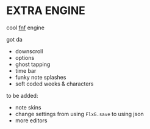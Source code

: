 # EXTRA ENGINE

cool [fnf](https://github.com/ninjamuffin99/Funkin) engine

got da

* downscroll
* options
* ghost tapping
* time bar
* funky note splashes
* soft coded weeks & characters

to be added:
* note skins
* change settings from using `FlxG.save` to using json
* more editors
